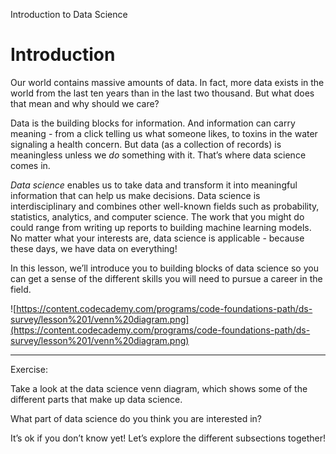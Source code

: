 Introduction to Data Science
# Introduction

Our world contains massive amounts of data. In fact, more data exists in the world from the last ten years than in the last two thousand. But what does that mean and why should we care?

Data is the building blocks for information. And information can carry meaning - from a click telling us what someone likes, to toxins in the water signaling a health concern. But data (as a collection of records) is meaningless unless we _do_ something with it. That’s where data science comes in.

_Data science_ enables us to take data and transform it into meaningful information that can help us make decisions. Data science is interdisciplinary and combines other well-known fields such as probability, statistics, analytics, and computer science. The work that you might do could range from writing up reports to building machine learning models. No matter what your interests are, data science is applicable - because these days, we have data on everything!

In this lesson, we’ll introduce you to building blocks of data science so you can get a sense of the different skills you will need to pursue a career in the field.

![https://content.codecademy.com/programs/code-foundations-path/ds-survey/lesson%201/venn%20diagram.png](https://content.codecademy.com/programs/code-foundations-path/ds-survey/lesson%201/venn%20diagram.png)

---

Exercise:

Take a look at the data science venn diagram, which shows some of the different parts that make up data science.

What part of data science do you think you are interested in?

It’s ok if you don’t know yet! Let’s explore the different subsections together!